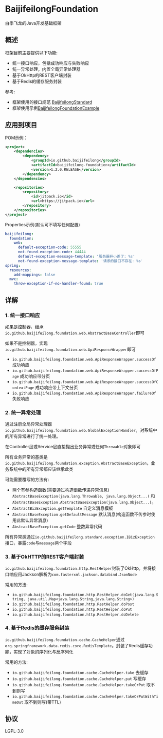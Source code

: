 # BaijifeilongFoundation

白季飞龙的Java开发基础框架

## 概述

框架目前主要提供以下功能:

- 统一接口响应，包括成功响应与失败响应
- 统一异常处理，内置全局异常处理器
- 基于OkHttp的REST客户端封装
- 基于Redis的缓存服务封装

参考:

- 框架使用的接口规范 [BaijifeilongStandard](https://github.com/baijifeilong/baijifeilong-standard)
- 框架使用示例[BaijifeilongFoundationExample](https://github.com/baijifeilong/baijifeilong-foundation-example)

## 应用到项目

POM示例：

```xml
<project>
    <dependencies>
        <dependency>
            <groupId>io.github.baijifeilong</groupId>
            <artifactId>baijifeilong-foundation</artifactId>
            <version>1.2.0.RELEASE</version>
        </dependency>
    </dependencies>

    <repositories>
        <repository>
            <id>jitpack.io</id>
            <url>https://jitpack.io</url>
        </repository>
    </repositories>
</project>
```

Properties示例(默认可不填写任何配置)

```yaml
baijifeilong:
  foundation:
    web:
      default-exception-code: 55555
      not-found-exception-code: 44444
      default-exception-message-template: '服务器开小差了: %s'
      not-found-exception-message-template: '请求的接口不存在: %s'
spring:
  resources:
    add-mappings: false
  mvc:
    throw-exception-if-no-handler-found: true
```

## 详解

### 1. 统一接口响应

如果是控制器，继承`io.github.baijifeilong.foundation.web.AbstractBaseController`即可

如果不是控制器，实现`io.github.baijifeilong.foundation.web.ApiResponseWrapper`即可

- `io.github.baijifeilong.foundation.web.ApiResponseWrapper.successOf` 成功响应
- `io.github.baijifeilong.foundation.web.ApiResponseWrapper.successOfPage` 成功响应带分页
- `io.github.baijifeilong.foundation.web.ApiResponseWrapper.successOfContextPage` 成功响应带上下文分页
- `io.github.baijifeilong.foundation.web.ApiResponseWrapper.failureOf` 失败响应

### 2. 统一异常处理

通过注册全局异常处理器`io.github.baijifeilong.foundation.web.GlobalExceptionHandler`，对系统中的所有异常进行了统一处理。

在Controller层或Service层直接抛出业务异常或任何`Throwable`对象即可

所有业务异常的基类是`io.github.baijifeilong.foundation.exception.AbstractBaseException`，业务系统中的所有异常都应该继承此类

可能需要覆写的方法有:

- 两个有参构造函数(需要通过构造函数传递异常信息) `AbstractBaseException(java.lang.Throwable, java.lang.Object...)` 和 `AbstractBaseException.AbstractBaseException(java.lang.Object...)`。
- `AbstractBizException.getTemplate` 自定义消息模板
- `AbstractBaseException.getDefaultMessage` 默认消息(构造函数不传参时使用此默认异常消息)
- `AbstractBaseException.getCode` 整数异常代码

所有异常类通过`io.github.baijifeilong.standard.exception.IBizException`接口，暴露`code`与`message`两个字段

### 3. 基于OkHTTP的REST客户端封装

`io.github.baijifeilong.foundation.http.RestHelper`封装了OkHttp，并将接口响应用Jackson解析为`com.fasterxml.jackson.databind.JsonNode`

常用的方法:

- `io.github.baijifeilong.foundation.http.RestHelper.doGet(java.lang.String, java.util.Map<java.lang.String,java.lang.String>)`
- `io.github.baijifeilong.foundation.http.RestHelper.doPost`
- `io.github.baijifeilong.foundation.http.RestHelper.doPut`
- `io.github.baijifeilong.foundation.http.RestHelper.doDelete`

### 4. 基于Redis的缓存服务封装

`io.github.baijifeilong.foundation.cache.CacheHelper`通过`org.springframework.data.redis.core.RedisTemplate`，封装了Redis缓存功能，实现了对象的序列化与反序列化

常用的方法:

- `io.github.baijifeilong.foundation.cache.CacheHelper.take` 去缓存
- `io.github.baijifeilong.foundation.cache.CacheHelper.put` 写缓存
- `io.github.baijifeilong.foundation.cache.CacheHelper.takeOrPut` 取不到则写
- `io.github.baijifeilong.foundation.cache.CacheHelper.takeOrPutWithTimeOut` 取不到则写(带TTL)

## 协议

LGPL-3.0
